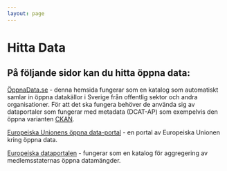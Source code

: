 ```yaml
---
layout: page
---
```

<!-- page content start -->

<div class="container">
  <div class="row">
    <div class="col-md-8">
      <h1>Hitta Data</h1>
      <h2>På följande sidor kan du hitta öppna data:</h2>
      <p><a href="http://xn--ppnadata-m4a.se/">ÖppnaData.se</a> - denna hemsida fungerar som en katalog som automatiskt samlar in öppna datakällor i Sverige från offentlig sektor och andra organisationer. För att det ska fungera behöver de använda sig av dataportaler som fungerar med metadata (DCAT-AP) som exempelvis den öppna varianten <a href="http://ckan.org">CKAN</a>.</p>
      <p><a href="https://open-data.europa.eu/en/data">Europeiska Unionens öppna data-portal</a> - en portal av Europeiska Unionen kring öppna data.</p>
      <p><a href="http://www.europeandataportal.eu/">Europeiska dataportalen</a> - fungerar som en katalog för aggregering av medlemsstaternas öppna datamängder.</p>
      <p></p>
    </div>
  </div>
</div>
